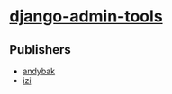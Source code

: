 # [django-admin-tools](https://pypi.org/project/django-admin-tools)



## Publishers
- [andybak](https://pypi.org/user/andybak)
- [izi](https://pypi.org/user/izi)

